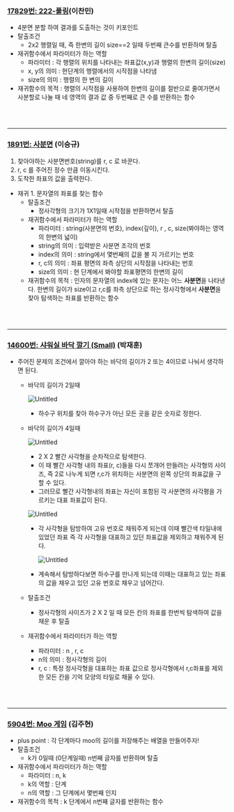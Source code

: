 ### [17829번: 222-풀링](https://www.acmicpc.net/problem/17829)(이찬민)
  - 4분면 분할 하여 결과를 도출하는 것이 키포인트
  - 탈출조건
      - 2x2 행렬일 때, 즉 한변의 길이 size==2 일때  두번째 큰수를 반환하며 탈출
  - 재귀함수에서 파라미터가 하는 역할
      - 파라미터 : 각 행렬의 위치를 나타내는 좌표값(x,y)과 행렬의 한변의 길이(size)
      - x, y의 의미 : 현단계의 행렬에서의 시작점을 나타냄
      - size의 의미 : 행렬의 한 변의 길이
  - 재귀함수의 목적 :  행렬의 시작점을 사용하여 한변의 길이를 절반으로 줄여가면서 사분할로 나눌 때 네 영역의 결과 값 중 두번째로 큰 수를 반환하는 함수
   
<br><br><hr>
    
### [1891번: 사분면](https://www.acmicpc.net/problem/1891) (이승규)
  
1. 찾아야하는 사분면번호(string)를 r, c 로 바꾼다.
  2. r, c 를 주어진 정수 만큼 이동시킨다.
  3. 도착한 좌표의 값을 출력한다.
  - 재귀 1. 문자열의 좌표를 찾는 함수
      - 탈출조건
          - 정사각형의 크기가 1X1일때 시작점을 반환하면서 탈출
      - 재귀함수에서 파라미터가 하는 역할
          - 파라미터 : string(사분면의 번호),  index(깊이), r , c, size(봐야하는 영역의 한변의 넓이)
          - string의 의미 : 입력받은 사분면 조각의 번호
          - index의 의미 : string에서 몇번째의 값을 볼 지 가르키는 번호
          - r, c의 의미 : 좌표 평면의 좌측 상단의 시작점을 나타내는 번호
          - size의 의미 : 현 단계에서 봐야할 좌표평면의 한변의 길이
      - 재귀함수의 목적 : 인자의 문자열의 index에 있는 문자는 어느 **사분면**을 나타낸다.  한변의 길이가 size이고 r,c를 좌측 상단으로 하는 정사각형에서 **사분면**을 찾아 탐색하는 좌표를 반환하는 함수
   
<br><br><hr>
    
### [14600번: 샤워실 바닥 깔기 (Small)](https://www.acmicpc.net/problem/14600) (박재훈)   
- 주어진 문제의 조건에서 깔아야 하는 바닥의 길이가 2 또는 4이므로 나눠서 생각하면 된다.
    - 바닥의 길이가 2일때
            
         ![Untitled](https://s3-us-west-2.amazonaws.com/secure.notion-static.com/700c1a52-e89e-4597-ad05-2c67bcb07c32/Untitled.png)
            
         - 하수구 위치를 찾아 하수구가 아닌 모든 곳을 같은 숫자로 정한다.
     - 바닥의 길이가 4일때
            
         ![Untitled](https://s3-us-west-2.amazonaws.com/secure.notion-static.com/9ce380ce-9240-4178-ae7b-e8c93beffcaf/Untitled.png)
            
          - 2 X 2 빨간 사각형을 순차적으로 탐색한다.
          - 이 때 빨간 사각형 내의 좌표(r, c)들을 다시 쪼개어 만들려는 사각형의 사이즈, 즉 2로 나누게 되면  r,c가 위치하는 사분면의 왼쪽 상단의 좌표값을 구할 수 있다.
          - 그러므로 빨간 사각형내의 좌표는  자신이 포함된 각 사분면의 사각평을 가르키는 대표 좌표값이 된다.
            
          ![Untitled](https://s3-us-west-2.amazonaws.com/secure.notion-static.com/ac9e767c-4ae3-4d82-94f0-2671be9e434f/Untitled.png)
            
          - 각 사각형을 탐방하여 고유 번호로 채워주게 되는데 이때 빨간색 타일내에 있었던 좌표 즉 각 사각형을 대표하고 있던 좌표값을 제외하고 채워주게 된다.
                
             ![Untitled](https://s3-us-west-2.amazonaws.com/secure.notion-static.com/dfa50b1f-5388-4097-8165-b377188f0a1b/Untitled.png)
                
          - 계속해서 탐방하다보면 하수구를 만나게 되는데 이때는 대표하고 있는 좌표의 값을 채우고 있던 고유 번호로 채우고 넘어간다.
  - 탈출조건
      - 정사각형의 사이즈가 2 X 2 일 때 모든 칸의 좌표를 한번씩 탐색하여 값을 채운 후 탈출
  - 재귀함수에서 파라미터가 하는 역할
      - 파라미터 : n , r, c
      - n의 의미 : 정사각형의 길이
      - r, c : 특정 정사각형을 대표하는 좌표 값으로 정사각형에서 r,c좌표를 제외한 모든 칸을 기억 모양의 타일로 채울 수 있다.
    
    
<br><br><hr>
### [5904번: Moo 게임](https://www.acmicpc.net/problem/5904) (김주현)
  - plus point : 각 단계마다 moo의 길이를 저장해주는 배열을 만들어주자!
  - 탈출조건
      - k가 0일때 (0단계일때) n번째 글자를 반환하며 탈출
  - 재귀함수에서 파라미터가 하는 역할
      - 파라미터 : n, k
      - k의 역할 : 단계
      - n의 역할 : 그 단계에서 몇번째 인지
  - 재귀함수의 목적 : k 단계에서 n번째 글자를 반환하는 함수
    
    
